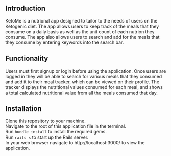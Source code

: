 ## Introduction

KetoMe is a nutrional app designed to tailor to the needs of users on the Ketogenic diet. The app allows users to keep track of the meals that they consume on a daily basis as well as the unit count of each nutrion they consume. The app also allows users to search and add for the meals that they consume by entering keywords into the search bar.

## Functionality


Users must first signup or login before using the application. Once users are logged in they will be able to search for various meals that they consumed and add it to their meal tracker, which can be viewed on their profile. The tracker displays the nutritional values consumed for each meal, and shows a total calculated nutritional value from all the meals consumed that day.

## Installation

Clone this repository to your machine.\
Navigate to the root of this application file in the terminal.\
Run `bundle install` to install the required gems.\
Run `rails s` to start up the Rails server.\
In your web browser navigate to http://localhost:3000/ to view the application.
